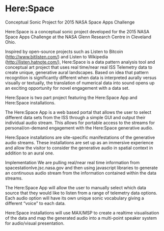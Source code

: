 # Here:Space
Conceptual Sonic Project for 2015 NASA Space Apps Challenge

Here:Space is a conceptual sonic project developed for the 2015 NASA Space Apps Challenge at the NASA Glenn Research Centre in Cleveland Ohio.

Inspired by open-source projects such as Listen to Bitcoin (http://www.bitlisten.com/) and Listen to Wikipedia (http://listen.hatnote.com/), Here:Space is a data pattern analysis tool and conceptual art project that uses real time/near real ISS Telemetry data to create unique, generative aural landscapes. Based on idea that pattern recognition is significantly different when data is interpreted aurally versus visually or textually, the translation of numerical data into sound opens up an exciting opportunity for novel engagement with a data set.

Here:Space is two part project featuring the Here:Space App and Here:Space installations.

The Here:Space App is a web based portal that allows the user to select different data sets from the ISS through a simple GUI and output their individual audio stream. This allows for portable access to the streams for personal/on-demand engagement with the Here:Space generative audio.

Here:Space installations are site-specific manifestations of the generative audio streams. These installations are set up as an immersive experience and allow the visitor to consider the generative audio in spatial context in addition to an aural one. 

Implementation
We are pulling real/near real time information from spacestationlve.jsc.nasa.gov and then using javascript libraries to generate an continuous audio stream from the information contained within the data streams.

The Here:Space App will allow the user to manually select which data source that they would like to listen from a range of telemetry data options. Each audio option will have its own unique sonic vocabulary giving a different “voice” to each data.

Here:Space installations will use MAX/MSP to create a realtime visualisation of the data and map the generated audio into a multi-point speaker system for audio/visual presentation.
